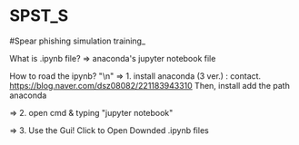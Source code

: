 # SPST_S
#Spear phishing simulation training_

What is .ipynb file?
=> anaconda's jupyter notebook file

How to road the ipynb? "\n"
=> 1. install anaconda (3 ver.) : contact. https://blog.naver.com/dsz08082/221183943310 Then, install add the path anaconda

=> 2. open cmd & typing "jupyter notebook"

=> 3. Use the Gui! Click to Open Downded .ipynb files
